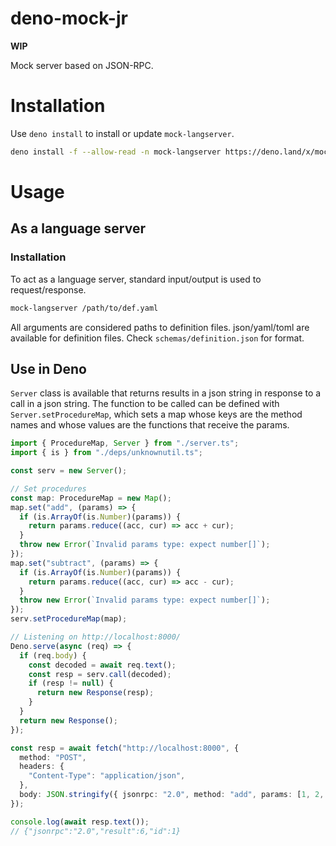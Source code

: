 # deno-mock-jr

**WIP**

Mock server based on JSON-RPC.

# Installation

Use `deno install` to install or update `mock-langserver`.

```bash
deno install -f --allow-read -n mock-langserver https://deno.land/x/mock_jr/main.ts
```

# Usage

## As a language server

### Installation

To act as a language server, standard input/output is used to request/response.

```bash
mock-langserver /path/to/def.yaml
```

All arguments are considered paths to definition files.
json/yaml/toml are available for definition files.
Check `schemas/definition.json` for format.

## Use in Deno

`Server` class is available that returns results in a json string in response to a call in a json string.
The function to be called can be defined with `Server.setProcedureMap`, which sets a map whose keys are the method names and whose values are the functions that receive the params.

```typescript
import { ProcedureMap, Server } from "./server.ts";
import { is } from "./deps/unknownutil.ts";

const serv = new Server();

// Set procedures
const map: ProcedureMap = new Map();
map.set("add", (params) => {
  if (is.ArrayOf(is.Number)(params)) {
    return params.reduce((acc, cur) => acc + cur);
  }
  throw new Error(`Invalid params type: expect number[]`);
});
map.set("subtract", (params) => {
  if (is.ArrayOf(is.Number)(params)) {
    return params.reduce((acc, cur) => acc - cur);
  }
  throw new Error(`Invalid params type: expect number[]`);
});
serv.setProcedureMap(map);

// Listening on http://localhost:8000/
Deno.serve(async (req) => {
  if (req.body) {
    const decoded = await req.text();
    const resp = serv.call(decoded);
    if (resp != null) {
      return new Response(resp);
    }
  }
  return new Response();
});
```

```typescript
const resp = await fetch("http://localhost:8000", {
  method: "POST",
  headers: {
    "Content-Type": "application/json",
  },
  body: JSON.stringify({ jsonrpc: "2.0", method: "add", params: [1, 2, "3"], id: 1 }),
});

console.log(await resp.text());
// {"jsonrpc":"2.0","result":6,"id":1}
```
